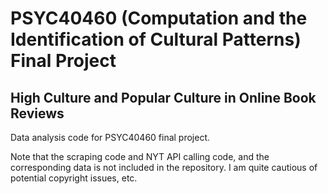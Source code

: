 # PSYC40460 (Computation and the Identification of Cultural Patterns) Final Project

## High Culture and Popular Culture in Online Book Reviews
Data analysis code for PSYC40460 final project.

Note that the scraping code and NYT API calling code, and the corresponding data is not included in the repository. I am quite cautious of potential copyright issues, etc.